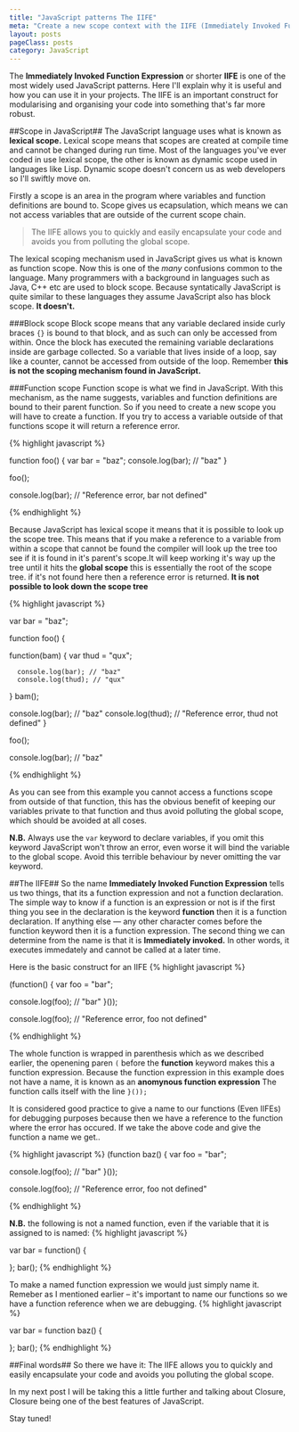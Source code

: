 ```yaml
---
title: "JavaScript patterns The IIFE"
meta: "Create a new scope context with the IIFE (Immediately Invoked Functiom Expression)"
layout: posts
pageClass: posts
category: JavaScript
---
```


The **Immediately Invoked Function Expression** or shorter **IIFE** is one of
the most widely used JavaScript patterns.  Here I'll explain why it is useful
and how you can use it in your projects.  The IIFE is an important construct
for modularising and organising your code into something that's far more robust.


##Scope in JavaScript##
The JavaScript language uses what is known as **lexical scope.**  Lexical scope means
that scopes are created at compile time and cannot be changed during run time.
Most of the languages you've ever coded in use lexical scope, the other is known
as dynamic scope used in languages like Lisp.  Dynamic scope doesn't concern us
as web developers so I'll swiftly move on.

Firstly a scope is an area in the program where variables and function definitions
are bound to.  Scope gives us ecapsulation, which means we can not access variables
that are outside of the current scope chain.

> The IIFE allows you to quickly and easily encapsulate your code
> and avoids you from polluting the global scope.

The lexical scoping mechanism used in JavaScript gives us what is known as
function scope.  Now this is one of the *many* confusions common to the language. 
Many programmers with a background in languages such as Java, C++ etc are used to
block scope.  Because syntatically JavaScript is quite similar to these languages
they assume JavaScript also has block scope.  **It doesn't.**

###Block scope
Block scope means that any variable declared inside curly braces `{}` is bound
to that block, and as such can only be accessed from within.  Once the
block has executed the remaining variable declarations inside are garbage 
collected.
So a variable that lives inside of a loop, say like a counter, cannot be accessed
from outside of the loop.  Remember **this is not the scoping mechanism found in
JavaScript.**


###Function scope
Function scope is what we find in JavaScript.  With this mechanism, as the name
suggests, variables and function definitions are bound to their parent function.
So if you need to create a new scope you will have to create a function.
If you try to access a variable outside of that functions scope it will return a
reference error.

{% highlight javascript %}

function foo() {
   var bar = "baz";
   console.log(bar); // "baz"
}

foo();

console.log(bar); // "Reference error, bar not defined"

{% endhighlight %}

Because JavaScript has lexical scope it means that it is possible to look up the 
scope tree.
This means that if you make a reference to a variable from within a scope that 
cannot be found the compiler will look up the tree too see if it is found in it's 
parent's scope.It will keep working it's way up the tree until it hits the **global 
scope** this is essentially the root of the scope tree. if it's not found here 
then a reference error is returned.  **It is not possible to look down the scope tree**

{% highlight javascript %}

var bar = "baz";

function foo() {

   function(bam) {
      var thud = "qux";
      
      console.log(bar); // "baz"
      console.log(thud); // "qux"
   }
   bam();

   console.log(bar); // "baz"
   console.log(thud); // "Reference error, thud not defined"
}

foo();

console.log(bar); // "baz"

{% endhighlight %}

As you can see from this example you cannot access a functions scope from outside
of that function, this has the obvious benefit of keeping our variables private
to that function and thus avoid polluting the global scope, which should be
avoided at all coses.

**N.B.** Always use the `var` keyword to declare variables, if you omit this keyword
JavaScript won't throw an error, even worse it will bind the variable to the 
global scope.  Avoid this terrible behaviour by never omitting the var keyword.

##The IIFE##
So the name **Immediately Invoked Function Expression** tells us two things, that
its a function expression and not a function declaration.  The simple way to know
if a function is an expression or not is if the first thing you see in the declaration
is the keyword **function** then it is a function declaration. If anything else 
&mdash; any other character comes before the function keyword then it is a 
function expression.
The second thing we can determine from the name is that it is **Immediately invoked.**
In other words, it executes immedately and cannot be called at a later time.

Here is the basic construct for an IIFE
{% highlight javascript %}

(function() {
   var foo = "bar";

   console.log(foo); // "bar"
}());

console.log(foo); // "Reference error, foo not defined"

{% endhighlight %}

The whole function is wrapped in parenthesis which as we described earlier, the 
openening paren `(` before the **function** keyword makes this a function expression.
Because the function expression in this example does not have a name, it is known as an
**anomynous function expression** 
The function calls itself with the line `}());`

It is considered good practice to give a name to our functions (Even IIFEs)
for debugging purposes because then we have a reference to the function where
the error has occured.  If we take the above code and give the function a name
we get..

{% highlight javascript %}
(function baz() {
   var foo = "bar";

   console.log(foo); // "bar"
}());

console.log(foo); // "Reference error, foo not defined"

{% endhighlight %}

**N.B.**  the following is not a named function, even if the variable that it
is assigned to is named:
{% highlight javascript %}

var bar = function() {
   
};
bar();
{% endhighlight %}

To make a named function expression we would just simply name it. Remeber as I 
mentioned earlier &ndash; it's important to name our functions so we have a
function reference when we are debugging.
{% highlight javascript %}

var bar = function baz() {
   
};
bar();
{% endhighlight %}

##Final words##
So there we have it: The IIFE allows you to quickly and easily encapsulate your 
code and avoids you polluting the global scope.

In my next post I will be taking this a little further and talking about 
Closure, Closure being one of the best features of JavaScript.

Stay tuned!

